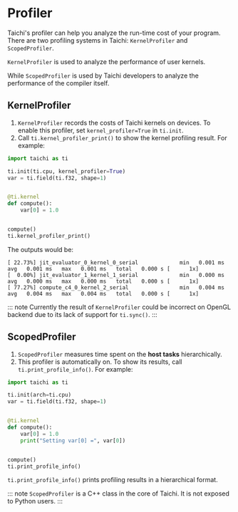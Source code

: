 # Profiler

Taichi's profiler can help you analyze the run-time cost of your
program. There are two profiling systems in Taichi: `KernelProfiler` and
`ScopedProfiler`.

`KernelProfiler` is used to analyze the performance of user kernels.

While `ScopedProfiler` is used by Taichi developers to analyze the
performance of the compiler itself.

## KernelProfiler

1.  `KernelProfiler` records the costs of Taichi kernels on devices. To
    enable this profiler, set `kernel_profiler=True` in `ti.init`.
2.  Call `ti.kernel_profiler_print()` to show the kernel profiling
    result. For example:

```python {3,13}
import taichi as ti

ti.init(ti.cpu, kernel_profiler=True)
var = ti.field(ti.f32, shape=1)


@ti.kernel
def compute():
    var[0] = 1.0


compute()
ti.kernel_profiler_print()
```

The outputs would be:

```
[ 22.73%] jit_evaluator_0_kernel_0_serial             min   0.001 ms   avg   0.001 ms   max   0.001 ms   total   0.000 s [      1x]
[  0.00%] jit_evaluator_1_kernel_1_serial             min   0.000 ms   avg   0.000 ms   max   0.000 ms   total   0.000 s [      1x]
[ 77.27%] compute_c4_0_kernel_2_serial                min   0.004 ms   avg   0.004 ms   max   0.004 ms   total   0.000 s [      1x]
```

::: note
Currently the result of `KernelProfiler` could be incorrect on OpenGL
backend due to its lack of support for `ti.sync()`.
:::

## ScopedProfiler

1.  `ScopedProfiler` measures time spent on the **host tasks**
    hierarchically.
2.  This profiler is automatically on. To show its results, call
    `ti.print_profile_info()`. For example:

```python
import taichi as ti

ti.init(arch=ti.cpu)
var = ti.field(ti.f32, shape=1)


@ti.kernel
def compute():
    var[0] = 1.0
    print("Setting var[0] =", var[0])


compute()
ti.print_profile_info()
```

`ti.print_profile_info()` prints profiling results in a hierarchical format.

::: note
`ScopedProfiler` is a C++ class in the core of Taichi. It is not exposed
to Python users.
:::

